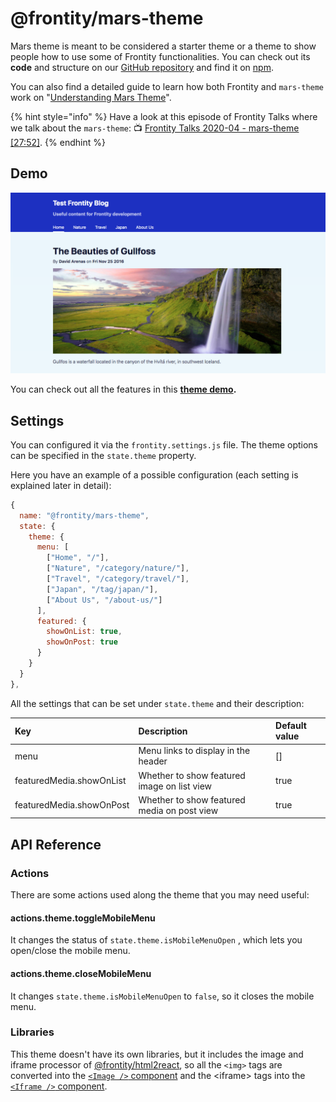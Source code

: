 # @frontity/mars-theme

Mars theme is meant to be considered a starter theme or a theme to show people how to use some of Frontity functionalities. You can check out its **code** and structure on our [GitHub repository](https://github.com/frontity/frontity/tree/dev/packages/mars-theme) and find it on [npm](https://www.npmjs.com/package/@frontity/mars-theme).

You can also find a detailed guide to learn how both Frontity and `mars-theme` work on "[Understanding Mars Theme](https://github.com/frontity/api-reference/tree/070479e3bd22a1eea6f525808a33be3cfaf01d46/docs-api/guides/understanding-mars-theme-1.md)".

{% hint style="info" %}
Have a look at this episode of Frontity Talks where we talk about the `mars-theme`: 📺 [Frontity Talks 2020-04 - mars-theme \[27:52\]](https://www.youtube.com/watch?v=e6n1j4gwFjQ&t=1672s).
{% endhint %}

## Demo

![](../.gitbook/assets/screenshot-mars-theme-demo%20%281%29.png)

You can check out all the features in this [**theme demo**](https://mars.frontity.org/)**.**

## Settings

You can configured it via the `frontity.settings.js` file. The theme options can be specified in the `state.theme` property.

Here you have an example of a possible configuration \(each setting is explained later in detail\):

```javascript
{
  name: "@frontity/mars-theme",
  state: {
    theme: {
      menu: [
        ["Home", "/"],
        ["Nature", "/category/nature/"],
        ["Travel", "/category/travel/"],
        ["Japan", "/tag/japan/"],
        ["About Us", "/about-us/"]
      ],
      featured: {
        showOnList: true,
        showOnPost: true
      }
    }
  }
},
```

All the settings that can be set under `state.theme` and their description:

| Key                      | Description                                 | Default value |
| :----------------------- | :------------------------------------------ | :------------ |
| menu                     | Menu links to display in the header         | \[\]          |
| featuredMedia.showOnList | Whether to show featured image on list view | true          |
| featuredMedia.showOnPost | Whether to show featured media on post view | true          |

## API Reference

### Actions

There are some actions used along the theme that you may need useful:

#### actions.theme.toggleMobileMenu

It changes the status of `state.theme.isMobileMenuOpen` , which lets you open/close the mobile menu.

#### actions.theme.closeMobileMenu

It changes `state.theme.isMobileMenuOpen` to `false`, so it closes the mobile menu.

### Libraries

This theme doesn't have its own libraries, but it includes the image and iframe processor of [@frontity/html2react](frontity-mars-theme.md), so all the `<img>` tags are converted into the [`<Image />` component](frontity-mars-theme.md) and the &lt;iframe&gt; tags into the [`<Iframe />` component](frontity-mars-theme.md).
